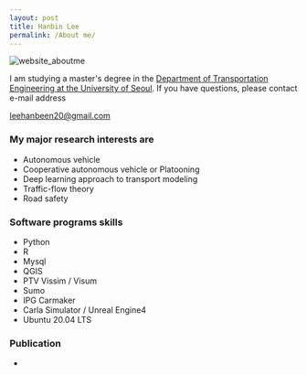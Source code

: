 ```yaml
---
layout: post
title: Hanbin Lee
permalink: /About me/
---
```


![website_aboutme](https://user-images.githubusercontent.com/83194112/196021238-616fdca3-efa4-4662-9587-9612de8f0c75.png)

I am studying a master's degree in the [Department of Transportation Engineering at the University of Seoul](https://www.uos.ac.kr/urbansciences/college/main.do?epTicket=INV). 
If you have questions, please contact e-mail address

leehanbeen20@gmail.com



### My major research interests are

- Autonomous vehicle 
- Cooperative autonomous vehicle or Platooning
- Deep learning approach to transport modeling
- Traffic-flow theory
- Road safety

### Software programs skills

- Python
- R
- Mysql
- QGIS
- PTV Vissim / Visum
- Sumo
- IPG Carmaker
- Carla Simulator / Unreal Engine4
- Ubuntu 20.04 LTS


### Publication

 - 
